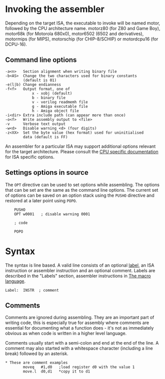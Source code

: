 # Invoking the assembler
Depending on the target ISA, the executable to invoke will be named motor, followed by the CPU architecture name. motorz80 (for Z80 and Game Boy), motor68k (for Motorola 680x0), motor6502 (6502 and derivatives), motormips (for MIPS), motorschip (for CHIP-8/SCHIP) or motordcpu16 (for DCPU-16).

## Command line options
```
-a<n>   Section alignment when writing binary file
-b<AS>  Change the two characters used for binary constants
        (default is 01)
-e(l|b) Change endianness
-f<f>   Output format, one of
            x - xobj (default)
            b - binary file
            v - verilog readmemh file
            g - Amiga executable file
            h - Amiga object file
-i<dir> Extra include path (can appear more than once)
-o<f>   Write assembly output to <file>
-v      Verbose text output
-w<d>   Disable warning <d> (four digits)
-z<XX>  Set the byte value (hex format) used for uninitialised
        data (default is FF) 
```

An assembler for a particular ISA may support additional options relevant for the target architecture. Please consult the [CPU specific documentation](CpuSpecifics.md) for ISA specific options.

## <a name="setting_options"></a> Settings options in source

The ```OPT``` directive can be used to set options while assembling. The options that can be set are the
same as the command line options. The current set of options can be saved on an option stack using the
```PUSHO``` directive and restored at a later point using ```POPO```.

```
    PUSHO
    OPT w0001   ; disable warning 0001

    ; code

    POPO
```

# Syntax
The syntax is line based. A valid line consists of an optional [label](Symbols.md), an ISA instruction or assembler instruction and an optional comment. Labels are described in the "Labels" section, assembler instructions in [The macro language](TheMacroLanguage.md).

```
Label:  INSTR  ; comment
```

## Comments
Comments are ignored during assembling. They are an important part of writing code, this is especially true for assembly where comments are essential for documenting what a function does - it's not as immediately obvious as when code is written in a higher level language.

Comments usually start with a semi-colon and end at the end of the line. A comment may also started with a whitespace character (including a line break) followed by an asterisk.

```
* These are comment examples
        moveq   #1,d0   ;load register d0 with the value 1
        move.l  d0,d1   *copy it to d1
```

